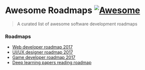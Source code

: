# Awesome Roadmaps [![Awesome](https://cdn.rawgit.com/sindresorhus/awesome/d7305f38d29fed78fa85652e3a63e154dd8e8829/media/badge.svg)](https://github.com/sindresorhus/awesome)
> A curated list of awesome software development roadmaps

### Roadmaps
* [Web developer roadmap 2017](https://github.com/kamranahmedse/developer-roadmap)
* [UI/UX designer roadmap 2017](https://github.com/togiberlin/ui-ux-designer-roadmap)
* [Game developer roadmap 2017](https://github.com/utilForever/game-developer-roadmap)
* [Deep learning papers reading roadmap](https://github.com/floodsung/Deep-Learning-Papers-Reading-Roadmap)
